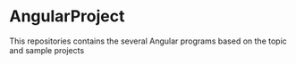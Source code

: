 # AngularProject
This repositories contains the several Angular programs based on the topic and sample projects
